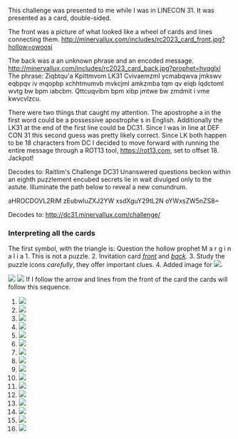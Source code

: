 This challenge was presented to me while I was in LINECON 31. It was presented as a card, double-sided. 

The front was a picture of what looked like a wheel of cards and lines connecting them. http://minervallux.com/includes/rc2023_card_front.jpg?hollow=owoosj

The back was a an unknown phrase and an encoded message. http://minervallux.com/includes/rc2023_card_back.jpg?prophet=hvqglxl
The phrase:
	Ziqbtqu'a Kpittmvom LK31
	Cvivaemzml ycmabqwva jmkswv
	eqbpqv iv mqopbp xchhtmumvb
	mvkcjml amkzmba tqm qv eiqb
	lqdctoml wvtg bw bpm iabcbm.
	Qttcuqvibm bpm xibp jmtwe
	bw zmdmit i vme kwvcvlzcu.

There were two things that caught my attention. The apostrophe a in the first word could be a possessive apostrophe s in English. Additionally the LK31 at the end of the first line could be DC31. Since I was in line at DEF CON 31 this second guess was pretty likely correct. Since LK both happen to be 18 characters from DC I decided to move forward with running the entire message through a ROT13 tool, https://rot13.com, set to offset 18. Jackpot!

Decodes to:
	Raitlim's Challenge DC31
	Unanswered questions beckon
	within an eighth puzzlement
	encubed secrets lie in wait
	divulged only to the astute.
	Illuminate the path below
	to reveal a new conundrum.

aHROCDOVL2RiM
zEubwluZXJ2YW
xsdXguY29tL2N
oYWxsZW5nZS8=

Decodes to:
	http://dc31.minervallux.com/challenge/


### Interpreting all the cards
The first symbol, with the triangle is:
	Question the hollow prophet
	M a r g i n a l i a
	1. This is not a puzzle.
	2. Invitation card _[front](http://minervallux.com/includes/rc2023_card_front.jpg?hollow=owoosj)_ and _[back](http://minervallux.com/includes/rc2023_card_back.jpg?prophet=hvqglxl)_.
	3. Study the puzzle icons _carefully_, they offer important clues.
	4. Added image for ![](https://dc31.minervallux.com/challenge/includes/puzzle-icon-10.png).

![](Screenshot%202023-08-15%20at%204.31.19%20PM.png)
![](Screenshot%202023-08-15%20at%204.36.56%20PM.png)
If I follow the arrow and lines from the front of the card the cards will follow this sequence.
1. ![](Screenshot%202023-08-15%20at%204.33.03%20PM.png)
2. ![](Screenshot%202023-08-15%20at%204.33.45%20PM.png)
3. ![](Screenshot%202023-08-15%20at%204.34.27%20PM.png)
4. ![](Screenshot%202023-08-15%20at%204.38.30%20PM.png)
5. ![](Screenshot%202023-08-15%20at%204.39.06%20PM.png)
6. ![](Screenshot%202023-08-15%20at%204.39.38%20PM.png)
7. ![](Screenshot%202023-08-15%20at%204.40.13%20PM.png)
8. ![](Screenshot%202023-08-15%20at%204.42.06%20PM.png)
9. ![](Screenshot%202023-08-15%20at%204.41.20%20PM.png)
10. ![](Screenshot%202023-08-15%20at%204.42.52%20PM.png)
11. ![](Screenshot%202023-08-15%20at%204.43.20%20PM.png)
12. ![](Screenshot%202023-08-15%20at%204.43.55%20PM.png)
13. ![](Screenshot%202023-08-15%20at%204.44.35%20PM.png)
14. ![](Screenshot%202023-08-15%20at%204.45.07%20PM.png)
15. ![](Screenshot%202023-08-15%20at%204.46.44%20PM.png)
16. ![](Screenshot%202023-08-15%20at%204.49.10%20PM.png)